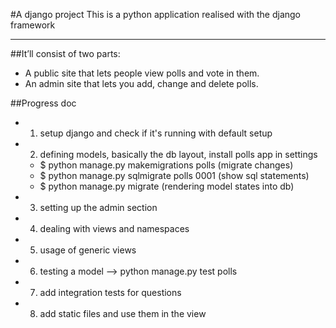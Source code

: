 #A django project
This is a python application realised with the django framework
****************************************************************

##It’ll consist of two parts:

- A public site that lets people view polls and vote in them.
- An admin site that lets you add, change and delete polls.

##Progress doc
- 1. setup django and check if it's running with default setup
- 2. defining models, basically the db layout, install polls app in settings
  - $ python manage.py makemigrations polls (migrate changes)
  - $ python manage.py sqlmigrate polls 0001 (show sql statements)
  - $ python manage.py migrate (rendering model states into db)
- 3. setting up the admin section
- 4. dealing with views and namespaces
- 5. usage of generic views
- 6. testing a model --> python manage.py test polls
- 7. add integration tests for questions
- 8. add static files and use them in the view
